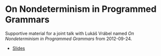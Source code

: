 On Nondeterminism in Programmed Grammars
========================================

Supportive material for a joint talk with Lukáš Vrábel named *On Nondeterminism in Programmed Grammars* from 2012-09-24.

* [Slides](https://github.com/s3rvac/talks/raw/master/2011-08-18-On-Nondeterminism-in-Programmed-Grammars/slides.pdf)
